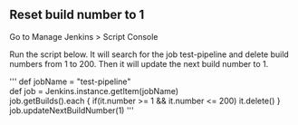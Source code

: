 ## Reset build number to 1

Go to Manage Jenkins > Script Console

Run the script below. It will search for the job test-pipeline and delete build numbers from 1 to 200. Then it will update the next build number to 1.

'''
def jobName = "test-pipeline"  
def job = Jenkins.instance.getItem(jobName)  
job.getBuilds().each { if(it.number >= 1 && it.number <= 200) it.delete() }
job.updateNextBuildNumber(1)
'''
